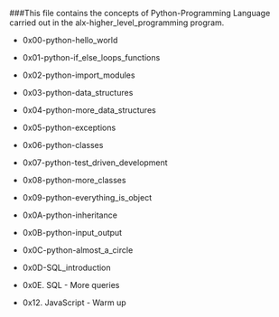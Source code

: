 ###This file contains the concepts of Python-Programming Language
carried out in the alx-higher_level_programming program.

- 0x00-python-hello_world

- 0x01-python-if_else_loops_functions

- 0x02-python-import_modules

- 0x03-python-data_structures

- 0x04-python-more_data_structures

- 0x05-python-exceptions

- 0x06-python-classes

- 0x07-python-test_driven_development

- 0x08-python-more_classes

- 0x09-python-everything_is_object

- 0x0A-python-inheritance

- 0x0B-python-input_output

- 0x0C-python-almost_a_circle

- 0x0D-SQL_introduction

- 0x0E. SQL - More queries

- 0x12. JavaScript - Warm up